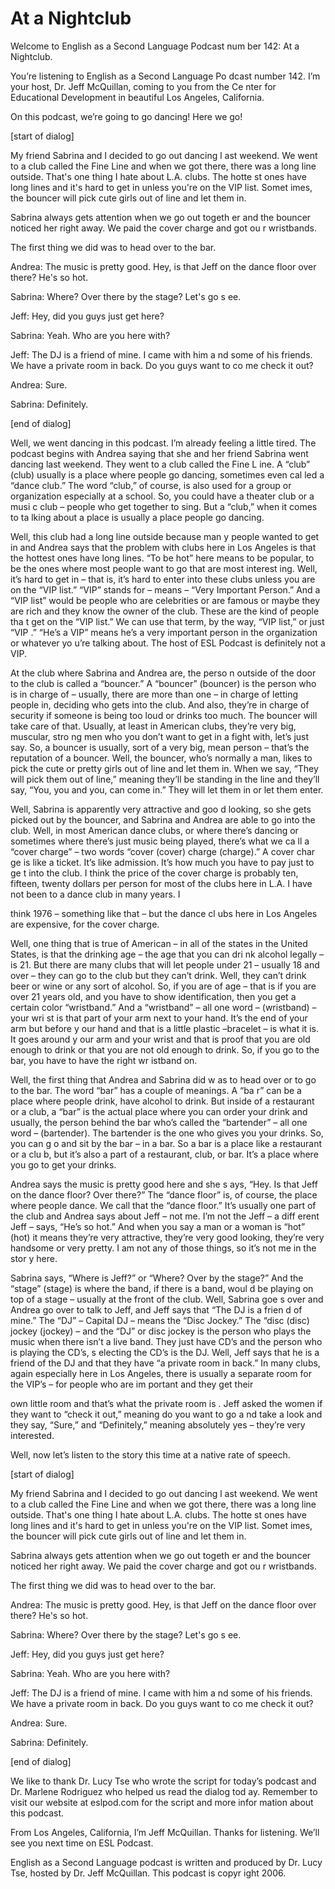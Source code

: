 # At a Nightclub

Welcome to English as a Second Language Podcast num ber 142: At a Nightclub.

You’re listening to English as a Second Language Po dcast number 142. I’m your host, Dr. Jeff McQuillan, coming to you from the Ce nter for Educational Development in beautiful Los Angeles, California.

On this podcast, we’re going to go dancing! Here we  go!

[start of dialog]

My friend Sabrina and I decided to go out dancing l ast weekend. We went to a club called the Fine Line and when we got there, there was a long line outside. That's one thing I hate about L.A. clubs. The hotte st ones have long lines and it's hard to get in unless you're on the VIP list. Somet imes, the bouncer will pick cute girls out of line and let them in.

Sabrina always gets attention when we go out togeth er and the bouncer noticed her right away. We paid the cover charge and got ou r wristbands.

The first thing we did was to head over to the bar.

Andrea: The music is pretty good. Hey, is that Jeff  on the dance floor over there? He's so hot.

Sabrina: Where? Over there by the stage? Let's go s ee.

Jeff: Hey, did you guys just get here?

Sabrina: Yeah. Who are you here with?

Jeff: The DJ is a friend of mine. I came with him a nd some of his friends. We have a private room in back. Do you guys want to co me check it out?

Andrea: Sure.

Sabrina: Definitely.

[end of dialog]

Well, we went dancing in this podcast. I’m already feeling a little tired. The podcast begins with Andrea saying that she and her friend Sabrina went dancing last weekend. They went to a club called the Fine L ine. A “club” (club) usually is a place where people go dancing, sometimes even cal led a “dance club.” The word “club,” of course, is also used for a group or  organization especially at a school. So, you could have a theater club or a musi c club – people who get together to sing. But a “club,” when it comes to ta lking about a place is usually a place people go dancing.

Well, this club had a long line outside because man y people wanted to get in and Andrea says that the problem with clubs here in Los  Angeles is that the hottest ones have long lines. “To be hot” here means to be popular, to be the ones where most people want to go that are most interest ing. Well, it’s hard to get in – that is, it’s hard to enter into these clubs unless  you are on the “VIP list.” “VIP” stands for – means – “Very Important Person.” And a  “VIP list” would be people who are celebrities or are famous or maybe they are  rich and they know the owner of the club. These are the kind of people tha t get on the “VIP list.” We can use that term, by the way, “VIP list,” or just “VIP .” “He’s a VIP” means he’s a very important person in the organization or whatever yo u’re talking about. The host of ESL Podcast is definitely not a VIP.

At the club where Sabrina and Andrea are, the perso n outside of the door to the club is called a “bouncer.” A “bouncer” (bouncer) is the person who is in charge of – usually, there are more than one – in charge of letting people in, deciding who gets into the club. And also, they’re in charge  of security if someone is being too loud or drinks too much. The bouncer will take care of that. Usually, at least in American clubs, they’re very big, muscular, stro ng men who you don’t want to get in a fight with, let’s just say. So, a bouncer is usually, sort of a very big, mean person – that’s the reputation of a bouncer. Well, the bouncer, who’s normally a man, likes to pick the cute or pretty girls out of line and let them in. When we say, “They will pick them out of line,” meaning they’ll be standing in the line and they’ll say, “You, you and you, can come in.” They will let  them in or let them enter.

Well, Sabrina is apparently very attractive and goo d looking, so she gets picked out by the bouncer, and Sabrina and Andrea are able  to go into the club. Well, in most American dance clubs, or where there’s dancing  or sometimes where there’s just music being played, there’s what we ca ll a “cover charge” – two words “cover (cover) charge (charge).” A cover char ge is like a ticket. It’s like admission. It’s how much you have to pay just to ge t into the club. I think the price of the cover charge is probably ten, fifteen,  twenty dollars per person for most of the clubs here in L.A. I have not been to a  dance club in many years. I

think 1976 – something like that – but the dance cl ubs here in Los Angeles are expensive, for the cover charge.

Well, one thing that is true of American – in all of the states in the United States, is that the drinking age – the age that you can dri nk alcohol legally – is 21. But there are many clubs that will let people under 21 – usually 18 and over – they can go to the club but they can’t drink. Well, they  can’t drink beer or wine or any sort of alcohol. So, if you are of age – that is if  you are over 21 years old, and you have to show identification, then you get a certain  color “wristband.” And a “wristband” – all one word – (wristband) – your wri st is that part of your arm next to your hand. It’s the end of your arm but before y our hand and that is a little plastic –bracelet – is what it is. It goes around y our arm and your wrist and that is proof that you are old enough to drink or that you are not old enough to drink. So, if you go to the bar, you have to have the right wr istband on.

Well, the first thing that Andrea and Sabrina did w as to head over or to go to the bar. The word “bar” has a couple of meanings. A “ba r” can be a place where people drink, have alcohol to drink. But inside of a restaurant or a club, a “bar” is the actual place where you can order your drink and  usually, the person behind the bar who’s called the “bartender” – all one word  – (bartender). The bartender is the one who gives you your drinks. So, you can g o and sit by the bar – in a bar. So a bar is a place like a restaurant or a clu b, but it’s also a part of a restaurant, club, or bar. It’s a place where you go  to get your drinks.

Andrea says the music is pretty good here and she s ays, “Hey. Is that Jeff on the dance floor? Over there?” The “dance floor” is, of course, the place where people dance. We call that the “dance floor.” It’s usually  one part of the club and Andrea says about Jeff – not me. I’m not the Jeff – a diff erent Jeff – says, “He’s so hot.” And when you say a man or a woman is “hot” (hot) it  means they’re very attractive, they’re very good looking, they’re very  handsome or very pretty. I am not any of those things, so it’s not me in the stor y here.

Sabrina says, “Where is Jeff?” or “Where? Over by the stage?” And the “stage” (stage) is where the band, if there is a band, woul d be playing on top of a stage – usually at the front of the club. Well, Sabrina goe s over and Andrea go over to talk to Jeff, and Jeff says that “The DJ is a frien d of mine.” The “DJ” – Capital DJ – means the “Disc Jockey.” The “disc (disc) jockey (jockey) – and the “DJ” or disc jockey is the person who plays the music when there  isn’t a live band. They just have CD’s and the person who is playing the CD’s, s electing the CD’s is the DJ. Well, Jeff says that he is a friend of the DJ and that they have “a private room in back.” In many clubs, again especially here in Los Angeles, there is usually a separate room for the VIP’s – for people who are im portant and they get their

own little room and that’s what the private room is . Jeff asked the women if they want to “check it out,” meaning do you want to go a nd take a look and they say, “Sure,” and “Definitely,” meaning absolutely yes – they’re very interested.

Well, now let’s listen to the story this time at a native rate of speech.

[start of dialog]

My friend Sabrina and I decided to go out dancing l ast weekend. We went to a club called the Fine Line and when we got there, there was a long line outside. That's one thing I hate about L.A. clubs. The hotte st ones have long lines and it's hard to get in unless you're on the VIP list. Somet imes, the bouncer will pick cute girls out of line and let them in.

Sabrina always gets attention when we go out togeth er and the bouncer noticed her right away. We paid the cover charge and got ou r wristbands.

The first thing we did was to head over to the bar.

Andrea: The music is pretty good. Hey, is that Jeff  on the dance floor over there? He's so hot.

Sabrina: Where? Over there by the stage? Let's go s ee.

Jeff: Hey, did you guys just get here?

Sabrina: Yeah. Who are you here with?

Jeff: The DJ is a friend of mine. I came with him a nd some of his friends. We have a private room in back. Do you guys want to co me check it out?

Andrea: Sure.

Sabrina: Definitely.

[end of dialog]

We like to thank Dr. Lucy Tse who wrote the script for today’s podcast and Dr. Marlene Rodriguez who helped us read the dialog tod ay. Remember to visit our website at eslpod.com for the script and more infor mation about this podcast.

From Los Angeles, California, I’m Jeff McQuillan. Thanks for listening. We’ll see you next time on ESL Podcast.

English as a Second Language podcast is written and  produced by Dr. Lucy Tse, hosted by Dr. Jeff McQuillan. This podcast is copyr ight 2006.

